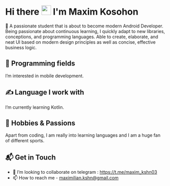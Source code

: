 # Hi there <img src="https://raw.githubusercontent.com/MartinHeinz/MartinHeinz/master/wave.gif" width="30px"> I'm Maxim Kosohon

🚀 A passionate student that is about to become modern Android Developer. Being passionate about continuous learning, I quickly adapt to new libraries, conceptions, and programming languages. Able to create, elaborate, and neat UI based on modern design principles as well as concise, effective business logic.

## 👀 Programming fields
I’m interested in mobile development.
##

## &#x270d; Language I work with 
 I’m currently learning Kotlin.
##

## 🌱 Hobbies & Passions
Apart from coding, I am really into learning languages and I am a huge fan of different sports.
## 📬 Get in Touch
- 💞️ I’m looking to collaborate on telegram : https://t.me/maxim_kshn03
- 📫 How to reach me - maximilian.kshn@gmail.com


<!---
max1miliankosogon/max1miliankosogon is a ✨ special ✨ repository because its `README.md` (this file) appears on your GitHub profile.
You can click the Preview link to take a look at your changes.
--->
